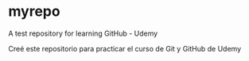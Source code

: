 # myrepo
A test repository for learning GitHub - Udemy

Creé este repositorio para practicar el curso de Git y GitHub de Udemy
